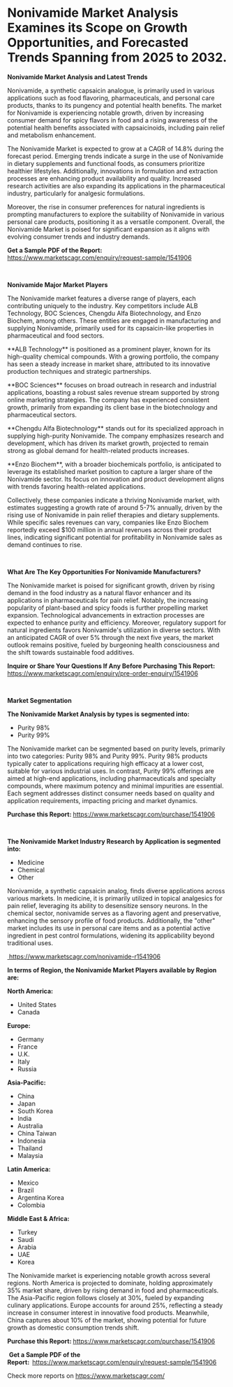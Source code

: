 <p><h1>Nonivamide Market Analysis Examines its Scope on Growth Opportunities, and Forecasted Trends Spanning from 2025 to 2032.</h1></p><p><strong>Nonivamide Market Analysis and Latest Trends</strong></p>
<p><p>Nonivamide, a synthetic capsaicin analogue, is primarily used in various applications such as food flavoring, pharmaceuticals, and personal care products, thanks to its pungency and potential health benefits. The market for Nonivamide is experiencing notable growth, driven by increasing consumer demand for spicy flavors in food and a rising awareness of the potential health benefits associated with capsaicinoids, including pain relief and metabolism enhancement. </p><p>The Nonivamide Market is expected to grow at a CAGR of 14.8% during the forecast period. Emerging trends indicate a surge in the use of Nonivamide in dietary supplements and functional foods, as consumers prioritize healthier lifestyles. Additionally, innovations in formulation and extraction processes are enhancing product availability and quality. Increased research activities are also expanding its applications in the pharmaceutical industry, particularly for analgesic formulations. </p><p>Moreover, the rise in consumer preferences for natural ingredients is prompting manufacturers to explore the suitability of Nonivamide in various personal care products, positioning it as a versatile component. Overall, the Nonivamide Market is poised for significant expansion as it aligns with evolving consumer trends and industry demands.</p></p>
<p><strong>Get a Sample PDF of the Report:&nbsp;</strong> <a href="https://www.marketscagr.com/enquiry/request-sample/1541906?utm_campaign=2038&utm_medium=2&utm_source=Github&utm_content=ia&utm_term=30012025&utm_id=nonivamide">https://www.marketscagr.com/enquiry/request-sample/1541906</a></p>
<p>&nbsp;</p>
<p><strong>Nonivamide Major Market Players</strong></p>
<p><p>The Nonivamide market features a diverse range of players, each contributing uniquely to the industry. Key competitors include ALB Technology, BOC Sciences, Chengdu Alfa Biotechnology, and Enzo Biochem, among others. These entities are engaged in manufacturing and supplying Nonivamide, primarily used for its capsaicin-like properties in pharmaceutical and food sectors.</p><p>**ALB Technology** is positioned as a prominent player, known for its high-quality chemical compounds. With a growing portfolio, the company has seen a steady increase in market share, attributed to its innovative production techniques and strategic partnerships.</p><p>**BOC Sciences** focuses on broad outreach in research and industrial applications, boasting a robust sales revenue stream supported by strong online marketing strategies. The company has experienced consistent growth, primarily from expanding its client base in the biotechnology and pharmaceutical sectors.</p><p>**Chengdu Alfa Biotechnology** stands out for its specialized approach in supplying high-purity Nonivamide. The company emphasizes research and development, which has driven its market growth, projected to remain strong as global demand for health-related products increases.</p><p>**Enzo Biochem**, with a broader biochemicals portfolio, is anticipated to leverage its established market position to capture a larger share of the Nonivamide sector. Its focus on innovation and product development aligns with trends favoring health-related applications.</p><p>Collectively, these companies indicate a thriving Nonivamide market, with estimates suggesting a growth rate of around 5-7% annually, driven by the rising use of Nonivamide in pain relief therapies and dietary supplements. While specific sales revenues can vary, companies like Enzo Biochem reportedly exceed $100 million in annual revenues across their product lines, indicating significant potential for profitability in Nonivamide sales as demand continues to rise.</p></p>
<p>&nbsp;</p>
<p><strong>What Are The Key Opportunities For Nonivamide Manufacturers?</strong></p>
<p><p>The Nonivamide market is poised for significant growth, driven by rising demand in the food industry as a natural flavor enhancer and its applications in pharmaceuticals for pain relief. Notably, the increasing popularity of plant-based and spicy foods is further propelling market expansion. Technological advancements in extraction processes are expected to enhance purity and efficiency. Moreover, regulatory support for natural ingredients favors Nonivamide's utilization in diverse sectors. With an anticipated CAGR of over 5% through the next five years, the market outlook remains positive, fueled by burgeoning health consciousness and the shift towards sustainable food additives.</p></p>
<p><strong>Inquire or Share Your Questions If Any Before Purchasing This Report:</strong> <a href="https://www.marketscagr.com/enquiry/pre-order-enquiry/1541906?utm_campaign=2038&utm_medium=2&utm_source=Github&utm_content=ia&utm_term=30012025&utm_id=nonivamide">https://www.marketscagr.com/enquiry/pre-order-enquiry/1541906</a></p>
<p>&nbsp;</p>
<p><strong>Market Segmentation</strong></p>
<p><strong>The Nonivamide Market Analysis by types is segmented into:</strong></p>
<p><ul><li>Purity 98%</li><li>Purity 99%</li></ul></p>
<p><p>The Nonivamide market can be segmented based on purity levels, primarily into two categories: Purity 98% and Purity 99%. Purity 98% products typically cater to applications requiring high efficacy at a lower cost, suitable for various industrial uses. In contrast, Purity 99% offerings are aimed at high-end applications, including pharmaceuticals and specialty compounds, where maximum potency and minimal impurities are essential. Each segment addresses distinct consumer needs based on quality and application requirements, impacting pricing and market dynamics.</p></p>
<p><strong>Purchase this Report:&nbsp;</strong><a href="https://www.marketscagr.com/purchase/1541906?utm_campaign=2038&utm_medium=2&utm_source=Github&utm_content=ia&utm_term=30012025&utm_id=nonivamide">https://www.marketscagr.com/purchase/1541906</a></p>
<p>&nbsp;</p>
<p><strong>The Nonivamide Market Industry Research by Application is segmented into:</strong></p>
<p><ul><li>Medicine</li><li>Chemical</li><li>Other</li></ul></p>
<p><p>Nonivamide, a synthetic capsaicin analog, finds diverse applications across various markets. In medicine, it is primarily utilized in topical analgesics for pain relief, leveraging its ability to desensitize sensory neurons. In the chemical sector, nonivamide serves as a flavoring agent and preservative, enhancing the sensory profile of food products. Additionally, the "other" market includes its use in personal care items and as a potential active ingredient in pest control formulations, widening its applicability beyond traditional uses.</p></p>
<p><a href="https://www.marketscagr.com/nonivamide-r1541906?utm_campaign=2038&utm_medium=2&utm_source=Github&utm_content=ia&utm_term=30012025&utm_id=nonivamide">&nbsp;https://www.marketscagr.com/nonivamide-r1541906</a></p>
<p><strong>In terms of Region, the Nonivamide Market Players available by Region are:</strong></p>
<p>
    <p> <strong> North America: </strong>
        <ul>
            <li>United States</li>
            <li>Canada</li>
        </ul>
        </p> 
    <p> <strong> Europe: </strong>
        <ul>
            <li>Germany</li>
            <li>France</li>
            <li>U.K.</li>
            <li>Italy</li>
            <li>Russia</li>
        </ul>
        </p> 
    <p> <strong> Asia-Pacific: </strong>
        <ul>
            <li>China</li>
            <li>Japan</li>
            <li>South Korea</li>
            <li>India</li>
            <li>Australia</li>
            <li>China Taiwan</li>
            <li>Indonesia</li>
            <li>Thailand</li>
            <li>Malaysia</li>
        </ul>
        </p> 
    <p> <strong> Latin America: </strong>
        <ul>
            <li>Mexico</li>
            <li>Brazil</li>
            <li>Argentina Korea</li>
            <li>Colombia</li>
        </ul>
        </p> 
    <p> <strong> Middle East & Africa: </strong>
        <ul>
            <li>Turkey</li>
            <li>Saudi</li>
            <li>Arabia</li>
            <li>UAE</li>
            <li>Korea</li>
        </ul>
    </p>
    </p>
<p><p>The Nonivamide market is experiencing notable growth across several regions. North America is projected to dominate, holding approximately 35% market share, driven by rising demand in food and pharmaceuticals. The Asia-Pacific region follows closely at 30%, fueled by expanding culinary applications. Europe accounts for around 25%, reflecting a steady increase in consumer interest in innovative food products. Meanwhile, China captures about 10% of the market, showing potential for future growth as domestic consumption trends shift.</p></p>
<p><strong>Purchase this Report: </strong><a href="https://www.marketscagr.com/purchase/1541906?utm_campaign=2038&utm_medium=2&utm_source=Github&utm_content=ia&utm_term=30012025&utm_id=nonivamide">https://www.marketscagr.com/purchase/1541906</a></p>
<p>&nbsp;<strong>Get a Sample PDF of the Report:&nbsp;&nbsp;</strong><a href="https://www.marketscagr.com/enquiry/request-sample/1541906?utm_campaign=2038&utm_medium=2&utm_source=Github&utm_content=ia&utm_term=30012025&utm_id=nonivamide">https://www.marketscagr.com/enquiry/request-sample/1541906</a></p>
<p><strong></strong></p>
<p>Check more reports on <a href="https://www.marketscagr.com/?utm_campaign=2038&utm_medium=2&utm_source=Github&utm_content=ia&utm_term=30012025&utm_id=nonivamide">https://www.marketscagr.com/</a></p>